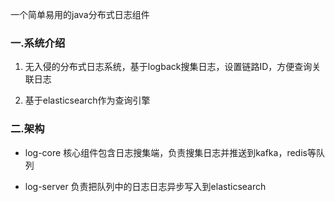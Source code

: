 一个简单易用的java分布式日志组件
### 一.系统介绍

 1. 无入侵的分布式日志系统，基于logback搜集日志，设置链路ID，方便查询关联日志
 
 2. 基于elasticsearch作为查询引擎
 

### 二.架构

 
* log-core 核心组件包含日志搜集端，负责搜集日志并推送到kafka，redis等队列

* log-server 负责把队列中的日志日志异步写入到elasticsearch 